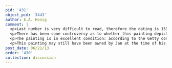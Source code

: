 ```yaml
---
pid: '431'
object_pid: '3443'
author: E.A. Honig
comment: |
  <p>Last number is very difficult to read, therefore the dating is 1598 or 1599.</p>
  <p>There has been some controversy as to whether this painting depicts the Preaching of John the Baptist or the Preaching of Christ.  The Getty Museum and Ertz argue that this is Christ due to the yellow hallow around the head of the preacher. But the figure's short, ragged clothing indicates that it's meant to be John, as in the work by his father that this picture reinterprets.</p>
  <p>The painting is in excellent condition: according to the Getty conservation report, the state of preservation is "nearly miraculous." </p>
  <p>This painting may still have been owned by Jan at the time of his death, listed by his son as “Predicatie Christi, vol mannekens ende lanschap” and valued at fl.130. Denucé, Brieven en documenten, 70. That valuation does seem rather low for this painting, though -- but it would mean that Jan the Younger read the subject as the preaching of Christ. Another possibility is that the Getty painting is the “schilderye Lantschap Sint-Jans Predicatie gedaen by Jan Bruegel” (painting of a landscape with the preaching of St. John”) valued at fl. 300 in the inventory of Nicolaas Cornelis Cheeus in 1621-22: Duverger, Antwerpse Kunstinventarissen, vol. 2, 176. This valuation seems much more appropriate to the work in question. Cheeus's painting could also have been the Munich variant after his father's picture, though.</p>
post_date: 06/21/13
order: '430'
collection: discussion
---
```

